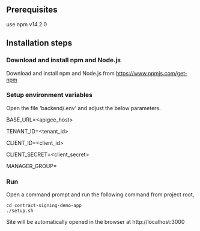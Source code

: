 ## Prerequisites
use npm v14.2.0


## Installation steps

### Download and install npm and Node.js

Download and install npm and Node.js from https://www.npmjs.com/get-npm

### Setup environment variables

Open the file 'backend/.env' and adjust the below parameters.

BASE_URL=<apigee_host>

TENANT_ID=<tenant_id>

CLIENT_ID=<client_id>

CLIENT_SECRET=<client_secret>

MANAGER_GROUP=<group>

### Run

Open a command prompt and run the following command from project root,

```
cd contract-signing-demo-app
./setup.sh
```

Site will be automatically opened in the browser at http://localhost:3000